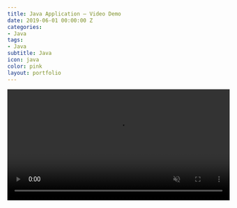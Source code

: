 ```yaml
---
title: Java Application – Video Demo
date: 2019-06-01 00:00:00 Z
categories:
- Java
tags:
- Java
subtitle: Java
icon: java
color: pink
layout: portfolio
---
```


<video width="100%" loop muted autoplay preload="auto">
    <source src="/dist/video/javac.mp4" type="video/mp4" />
    Your browser does not support the video tag.
  </video>
